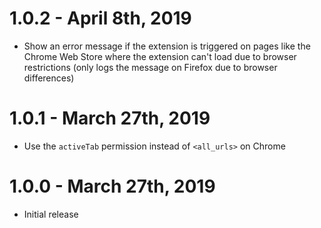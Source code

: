 # 1.0.2 - April 8th, 2019
- Show an error message if the extension is triggered on pages like the Chrome Web Store where the extension can't load due to browser restrictions (only logs the message on Firefox due to browser differences)

# 1.0.1 - March 27th, 2019
- Use the `activeTab` permission instead of `<all_urls>` on Chrome

# 1.0.0 - March 27th, 2019
- Initial release
